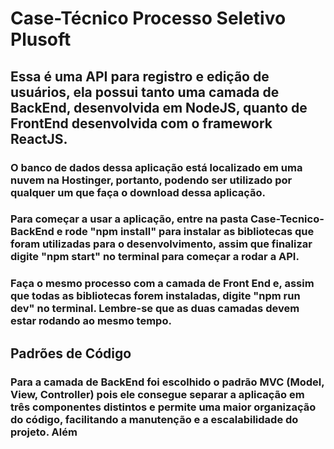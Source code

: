# Case-Técnico Processo Seletivo Plusoft

## Essa é uma API para registro e edição de usuários, ela possui tanto uma camada de BackEnd, desenvolvida em NodeJS, quanto de FrontEnd desenvolvida com o framework ReactJS.

### O banco de dados dessa aplicação está localizado em uma nuvem na Hostinger, portanto, podendo ser utilizado por qualquer um que faça o download dessa aplicação.
### Para começar a usar a aplicação, entre na pasta Case-Tecnico-BackEnd e rode "npm install" para instalar as bibliotecas que foram utilizadas para o desenvolvimento, assim que finalizar digite "npm start" no terminal para começar a rodar a API.
### Faça o mesmo processo com a camada de Front End e, assim que todas as bibliotecas forem instaladas, digite "npm run dev" no terminal. Lembre-se que as duas camadas devem estar rodando ao mesmo tempo.

## Padrões de Código

### Para a camada de BackEnd foi escolhido o padrão MVC (Model, View, Controller) pois ele consegue separar a aplicação em três componentes distintos e permite uma maior organização do código, facilitando a manutenção e a escalabilidade do projeto. Além 
